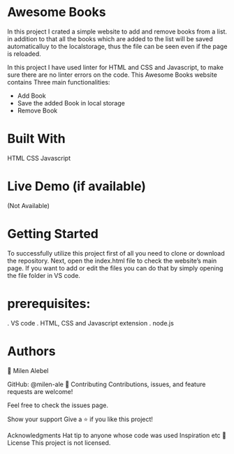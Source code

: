 # Awesome Books

In this project I crated a simple website to add and remove books from a list. in addition to that all the books which are added to the list will be saved automaticalluy to the localstorage, thus the file can be seen even if the page is reloaded.

In this project I have used linter for HTML and CSS and Javascript, to make sure there are no linter errors on the code. This Awesome Books website contains Three main functionalities:

- Add Book
- Save the added Book in local storage
- Remove Book

# Built With

HTML
CSS
Javascript

# Live Demo (if available)

(Not Available)

# Getting Started

To successfully utilize this project first of all you need to clone or download the repository. Next, open the index.html file to check the website’s main page. If you want to add or edit the files you can do that by simply opening the file folder in VS code.

# prerequisites:

. VS code . HTML, CSS and Javascript extension . node.js

# Authors

👤 Milen Alebel

GitHub: @milen-ale
🤝 Contributing
Contributions, issues, and feature requests are welcome!

Feel free to check the issues page.

Show your support
Give a ⭐️ if you like this project!

Acknowledgments
Hat tip to anyone whose code was used
Inspiration
etc
📝 License
This project is not licensed.
